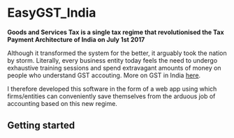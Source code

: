 # EasyGST_India

**Goods and Services Tax is a single tax regime that revolutionised the Tax Payment Architecture of India on July 1st 2017**

Although it transformed the system for the better, it arguably took the nation by storm. Literally, every business entity
today feels the need to undergo exhaustive training sessions and
spend extravagant amounts of money on people who understand GST accouting. 
More on GST in India [here](http://www.gstindia.com/about/).

I therefore developed this software in the form of a web app using which firms/entities can conveniently save themselves
from the arduous job of accounting based on this new regime. 

## Getting started


